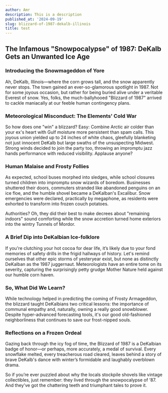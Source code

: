 ```yaml
---
author: Amr
description: This is a description
published_at: '2024-09-19'
slug: blizzard-of-1987-dekalb-illinois
title: test
---
```


## The Infamous "Snowpocalypse" of 1987: DeKalb Gets an Unwanted Ice Age 

### Introducing the Snowmageddon of Yore

Ah, DeKalb, Illinois—where the corn grows tall, and the snow apparently never stops. The town gained an ever-so-glamorous spotlight in 1987. Not for some joyous occasion, but rather for being buried alive under a veritable Everest of snow. Yes, folks, the much-ballyhooed "Blizzard of 1987" arrived to cackle maniacally at our feeble human contingency plans. 

### Meteorological Misconduct: The Elements' Cold War

So how does one "win" a blizzard? Easy: Combine Arctic air colder than your ex's heart with Gulf moisture more persistent than spam calls. This joyous union yielded up to 24 inches of white chaos, gleefully blanketing not just innocent DeKalb but large swaths of the unsuspecting Midwest. Strong winds decided to join the party too, throwing an impromptu jazz hands performance with reduced visibility. Applause anyone?

### Human Malaise and Frosty Follies

As expected, school buses morphed into sledges, while school closures turned children into impromptu snow wizards of boredom. Businesses shuttered their doors, commuters stranded like abandoned penguins on an ice floe, and the humble shovel became a DeKalban's Excalibur. Snow emergencies were declared, practically by megaphone, as residents were exhorted to transform into frozen couch potatoes.

Authorities? Oh, they did their best to make decrees about "remaining indoors" sound comforting while the snow accretion turned home exteriors into the wintry Tunnels of Mordor.

### A Brief Dip into DeKalbian Ice-folklore

If you're clutching your hot cocoa for dear life, it’s likely due to your fond memories of safety drills in the frigid hallways of history. Let's remind ourselves that other epic storms of yesteryear exist, but none as distinctly DeKalban as the 1987 juggernaut. Meteorologists have an entire tome on its severity, capturing the surprisingly petty grudge Mother Nature held against our humble corn haven.

### So, What Did We Learn?

While technology helped in predicting the coming of Frosty Armageddon, the blizzard taught DeKalbians two critical lessons: the importance of communal empathy and, naturally, owning a really good snowblower. Despite hyper-advanced forecasting tools, it's our good old-fashioned neighborliness that continues to save our frost-nipped souls.

### Reflections on a Frozen Ordeal

Gazing back through the icy fog of time, the Blizzard of 1987 is a DeKalbian badge of honor—or perhaps, more accurately, a medal of survival. Every snowflake melted, every treacherous road cleared, leaves behind a story of brave DeKalb's dance with winter’s formidable and laughably overblown drama. 

So if you’re ever puzzled about why the locals stockpile shovels like vintage collectibles, just remember: they lived through the snowpocalypse of ‘87. And they've got the chattering teeth and triumphant tales to prove it.
